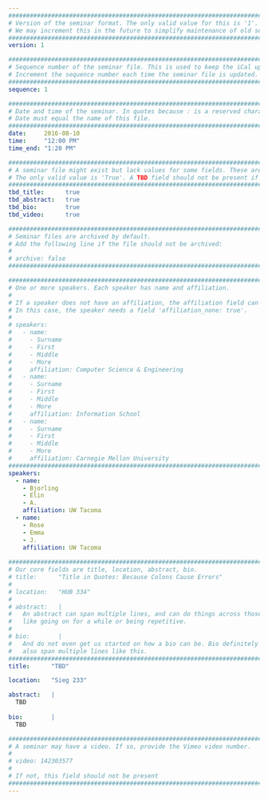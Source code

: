 ```yaml
---
################################################################################
# Version of the seminar format. The only valid value for this is '1'. 
# We may increment this in the future to simplify maintenance of old seminars.
################################################################################
version: 1

################################################################################
# Sequence number of the seminar file. This is used to keep the iCal up to date.
# Increment the sequence number each time the seminar file is updated.
################################################################################
sequence: 1

################################################################################
# Date and time of the seminar. In quotes because : is a reserved character.
# Date must equal the name of this file.
################################################################################
date:     2016-08-10
time:     "12:00 PM"
time_end: "1:20 PM"

################################################################################
# A seminar file might exist but lack values for some fields. These are 'TBD'. 
# The only valid value is 'True'. A TBD field should not be present if 'False'.
################################################################################
tbd_title:      true
tbd_abstract:   true
tbd_bio:        true
tbd_video:      true

################################################################################
# Seminar files are archived by default.
# Add the following line if the file should not be archived:
#
# archive: false
################################################################################

################################################################################
# One or more speakers. Each speaker has name and affiliation.
#
# If a speaker does not have an affiliation, the affiliation field can be removed.
# In this case, the speaker needs a field 'affiliation_none: true'.
#
# speakers:
#   - name: 
#     - Surname
#     - First
#     - Middle
#     - More
#     affiliation: Computer Science & Engineering 
#   - name: 
#     - Surname
#     - First
#     - Middle
#     - More
#     affiliation: Information School 
#   - name: 
#     - Surname
#     - First
#     - Middle
#     - More
#     affiliation: Carnegie Mellon University 
################################################################################
speakers:
  - name:
    - Bjorling
    - Elin
    - A.
    affiliation: UW Tacoma
  - name:
    - Rose
    - Emma
    - J.
    affiliation: UW Tacoma
    
################################################################################
# Our core fields are title, location, abstract, bio.
# title:      "Title in Quotes: Because Colons Cause Errors"
# 
# location:   "HUB 334"
# 
# abstract:   |
#   An abstract can span multiple lines, and can do things across those lines,
#   like going on for a while or being repetitive.
# 
# bio:        |
#   And do not even get us started on how a bio can be. Bio definitely can
#   also span multiple lines like this.
################################################################################
title:      "TBD"

location:   "Sieg 233"

abstract:   |
  TBD
  
bio:        |
  TBD

################################################################################
# A seminar may have a video. If so, provide the Vimeo video number.
#
# video: 142303577
#
# If not, this field should not be present 
################################################################################
---
```

